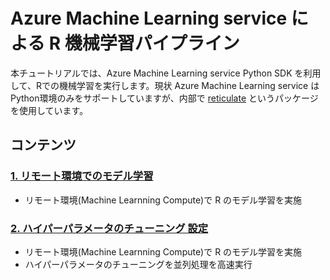 # Azure Machine Learning service による R 機械学習パイプライン

本チュートリアルでは、Azure Machine Learning service Python SDK を利用して、Rでの機械学習を実行します。現状 Azure Machine Learning service は Python環境のみをサポートしていますが、内部で [reticulate](https://rstudio.github.io/reticulate/) というパッケージを使用しています。


## コンテンツ ###

### [1. リモート環境でのモデル学習](./Training)  
- リモート環境(Machine Learnning Compute)で R のモデル学習を実施 

### [2. ハイパーパラメータのチューニング 設定](./Hyperparameter-Tuning)  
- リモート環境(Machine Learnning Compute)で R のモデル学習を実施 
- ハイパーパラメータのチューニングを並列処理を高速実行